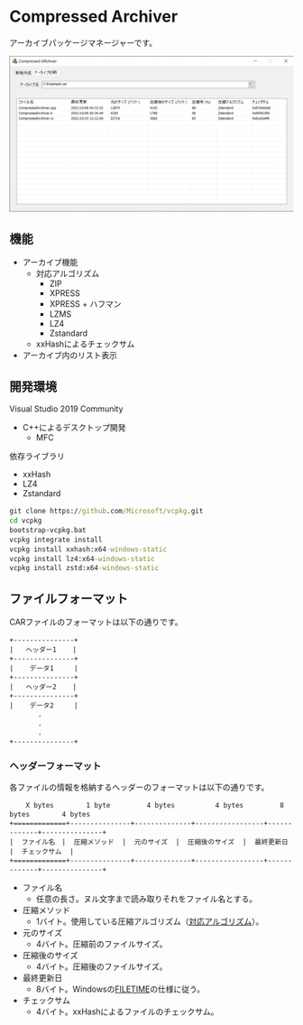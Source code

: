 # Compressed Archiver
アーカイブパッケージマネージャーです。

![メイン画面](dlg.png)

## 機能
* アーカイブ機能
  * 対応アルゴリズム
    * ZIP
    * XPRESS
    * XPRESS + ハフマン
    * LZMS
    * LZ4
    * Zstandard
  * xxHashによるチェックサム
* アーカイブ内のリスト表示

## 開発環境
Visual Studio 2019 Community
* C++によるデスクトップ開発
  * MFC

依存ライブラリ
* xxHash
* LZ4
* Zstandard
```cmd
git clone https://github.com/Microsoft/vcpkg.git
cd vcpkg
bootstrap-vcpkg.bat
vcpkg integrate install
vcpkg install xxhash:x64-windows-static
vcpkg install lz4:x64-windows-static
vcpkg install zstd:x64-windows-static
```
## ファイルフォーマット
CARファイルのフォーマットは以下の通りです。
```
+---------------+
|   ヘッダー1    |
+---------------+
|    データ1     |
+---------------+
|   ヘッダー2    |
+---------------+
|    データ2     |
       .
       .
       .
+---------------+
```

### ヘッダーフォーマット
各ファイルの情報を格納するヘッダーのフォーマットは以下の通りです。

```
    X bytes        1 byte         4 bytes          4 bytes         8 bytes        4 bytes
+=============+---------------+--------------+-----------------+-------------+---------------+
|  ファイル名　|  圧縮メソッド  |  元のサイズ  |  圧縮後のサイズ  |  最終更新日  |  チェックサム  |
+=============+---------------+--------------+-----------------+-------------+---------------+
```

* ファイル名
   * 任意の長さ。ヌル文字まで読み取りそれをファイル名とする。
* 圧縮メソッド
   * 1バイト。使用している圧縮アルゴリズム（[対応アルゴリズム](#機能)）。
* 元のサイズ
   * 4バイト。圧縮前のファイルサイズ。
* 圧縮後のサイズ
   * 4バイト。圧縮後のファイルサイズ。
* 最終更新日
   * 8バイト。Windowsの[FILETIME](https://docs.microsoft.com/en-us/windows/win32/api/minwinbase/ns-minwinbase-filetime)の仕様に従う。
* チェックサム
   * 4バイト。xxHashによるファイルのチェックサム。
   